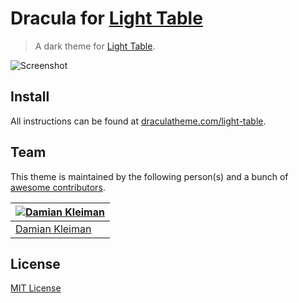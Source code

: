 # Dracula for [Light Table](http://lighttable.com)

> A dark theme for [Light Table](http://lighttable.com).

![Screenshot](https://draculatheme.com/assets/img/screenshots/light-table.jpg)

## Install

All instructions can be found at [draculatheme.com/light-table](https://draculatheme.com/light-table).

## Team

This theme is maintained by the following person(s) and a bunch of [awesome contributors](https://github.com/dracula/light-table/graphs/contributors).

[![Damian Kleiman](https://avatars3.githubusercontent.com/u/1450386?v=3&s=70)](https://github.com/DamianK) |
--- |
[Damian Kleiman](https://github.com/DamianK) |

## License

[MIT License](./LICENSE)
